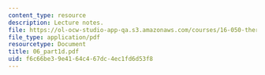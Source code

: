 ```yaml
---
content_type: resource
description: Lecture notes.
file: https://ol-ocw-studio-app-qa.s3.amazonaws.com/courses/16-050-thermal-energy-fall-2002/f6c66be39e4164c467dc4ec1fd6d53f8_06_part1d.pdf
file_type: application/pdf
resourcetype: Document
title: 06_part1d.pdf
uid: f6c66be3-9e41-64c4-67dc-4ec1fd6d53f8
---
```

